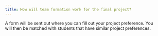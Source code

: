 ```yaml
---
title: How will team formation work for the final project?
---
```


A form will be sent out where you can fill out your project preference. You will then be matched with students that have similar project preferences.
